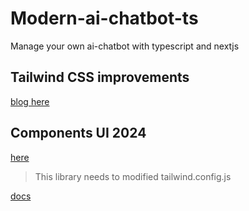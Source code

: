 # Modern-ai-chatbot-ts

Manage your own ai-chatbot with typescript and nextjs

## Tailwind CSS improvements

[blog here](https://tailwindcss.com/blog/tailwindcss-v3-4)

## Components UI 2024

[here](https://nextui.org/)

> This library needs to modified tailwind.config.js

[docs](https://nextui.org/docs/guide/installation)
